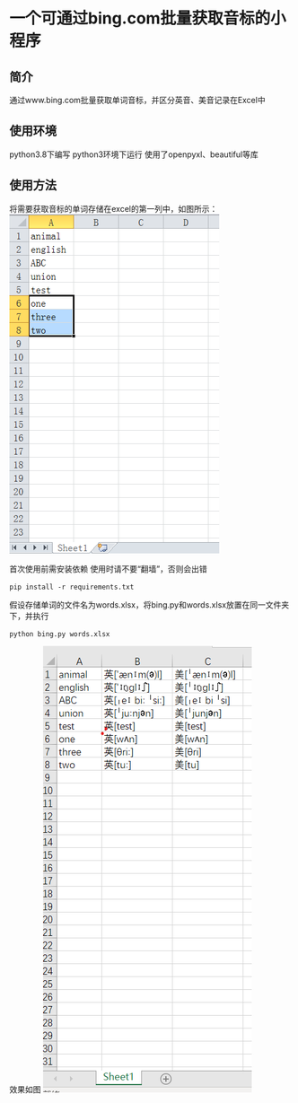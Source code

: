 # 一个可通过bing.com批量获取音标的小程序

## 简介

通过www.bing.com批量获取单词音标，并区分英音、美音记录在Excel中

## 使用环境

python3.8下编写
python3环境下运行
使用了openpyxl、beautiful等库

## 使用方法

将需要获取音标的单词存储在excel的第一列中，如图所示：
![image](https://raw.githubusercontent.com/zzzfight200/GetPhoneticSymbol/main/1.PNG)

首次使用前需安装依赖
使用时请不要“翻墙”，否则会出错

```text
pip install -r requirements.txt
```

假设存储单词的文件名为words.xlsx，将bing.py和words.xlsx放置在同一文件夹下，并执行

```
python bing.py words.xlsx
```

效果如图
![image](https://raw.githubusercontent.com/zzzfight200/GetPhoneticSymbol/main/2.png)
